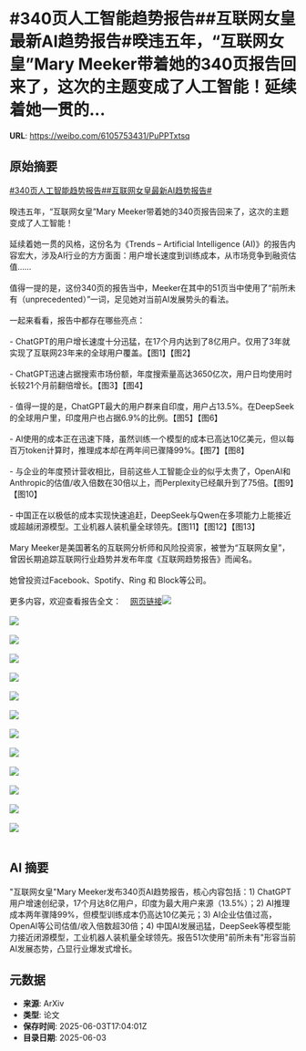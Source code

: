 # #340页人工智能趋势报告##互联网女皇最新AI趋势报告#暌违五年，“互联网女皇”Mary Meeker带着她的340页报告回来了，这次的主题变成了人工智能！延续着她一贯的...

**URL**: https://weibo.com/6105753431/PuPPTxtsq

## 原始摘要

<a href="https://m.weibo.cn/search?containerid=231522type%3D1%26t%3D10%26q%3D%23340%E9%A1%B5%E4%BA%BA%E5%B7%A5%E6%99%BA%E8%83%BD%E8%B6%8B%E5%8A%BF%E6%8A%A5%E5%91%8A%23&amp;extparam=%23340%E9%A1%B5%E4%BA%BA%E5%B7%A5%E6%99%BA%E8%83%BD%E8%B6%8B%E5%8A%BF%E6%8A%A5%E5%91%8A%23" data-hide=""><span class="surl-text">#340页人工智能趋势报告#</span></a><a href="https://m.weibo.cn/search?containerid=231522type%3D1%26t%3D10%26q%3D%23%E4%BA%92%E8%81%94%E7%BD%91%E5%A5%B3%E7%9A%87%E6%9C%80%E6%96%B0AI%E8%B6%8B%E5%8A%BF%E6%8A%A5%E5%91%8A%23&amp;extparam=%23%E4%BA%92%E8%81%94%E7%BD%91%E5%A5%B3%E7%9A%87%E6%9C%80%E6%96%B0AI%E8%B6%8B%E5%8A%BF%E6%8A%A5%E5%91%8A%23" data-hide=""><span class="surl-text">#互联网女皇最新AI趋势报告#</span></a><br><br>暌违五年，“互联网女皇”Mary Meeker带着她的340页报告回来了，这次的主题变成了人工智能！<br><br>延续着她一贯的风格，这份名为《Trends – Artificial Intelligence (AI)》的报告内容宏大，涉及AI行业的方方面面：用户增长速度到训练成本，从市场竞争到融资估值……<br><br>值得一提的是，这份340页的报告当中，Meeker在其中的51页当中使用了“前所未有（unprecedented）”一词，足见她对当前AI发展势头的看法。<br><br>一起来看看，报告中都存在哪些亮点：<br><br>- ChatGPT的用户增长速度十分迅猛，在17个月内达到了8亿用户。仅用了3年就实现了互联网23年来的全球用户覆盖。【图1】【图2】<br><br>- ChatGPT迅速占据搜索市场份额，年度搜索量高达3650亿次，用户日均使用时长较21个月前翻倍增长。【图3】【图4】<br><br>- 值得一提的是，ChatGPT最大的用户群来自印度，用户占13.5%。在DeepSeek的全球用户里，印度用户也占据6.9%的比例。【图5】【图6】<br><br>- AI使用的成本正在迅速下降，虽然训练一个模型的成本已高达10亿美元，但以每百万token计算时，推理成本却在两年间已骤降99%。【图7】【图8】<br><br>- 与企业的年度预计营收相比，目前这些人工智能企业的似乎太贵了，OpenAI和Anthropic的估值/收入倍数在30倍以上，而Perplexity已经飙升到了75倍。【图9】【图10】<br><br>- 中国正在以极低的成本实现快速追赶，DeepSeek与Qwen在多项能力上能接近或超越闭源模型。工业机器人装机量全球领先。【图11】【图12】【图13】<br><br>Mary Meeker是美国著名的互联网分析师和风险投资家，被誉为“互联网女皇”，曾因长期追踪互联网行业趋势并发布年度《互联网趋势报告》而闻名。<br><br>她曾投资过Facebook、Spotify、Ring 和 Block等公司。<br><br>更多内容，欢迎查看报告全文：<a href="https://weibo.cn/sinaurl?u=https%3A%2F%2Fwww.bondcap.com%2Freport%2Fpdf%2FTrends_Artificial_Intelligence.pdf" data-hide=""><span class="url-icon"><img style="width: 1rem;height: 1rem" src="https://h5.sinaimg.cn/upload/2015/09/25/3/timeline_card_small_web_default.png" referrerpolicy="no-referrer"></span><span class="surl-text">网页链接</span></a><img style="" src="https://tvax1.sinaimg.cn/large/006Fd7o3gy1i228bihi51j31gm13gtl7.jpg" referrerpolicy="no-referrer"><br><br><img style="" src="https://tvax4.sinaimg.cn/large/006Fd7o3gy1i228bn6y5zj31gq13ch2n.jpg" referrerpolicy="no-referrer"><br><br><img style="" src="https://tvax1.sinaimg.cn/large/006Fd7o3gy1i228bpxfvlj30xc0mg7aw.jpg" referrerpolicy="no-referrer"><br><br><img style="" src="https://tvax1.sinaimg.cn/large/006Fd7o3gy1i228bspplaj31g80yyalz.jpg" referrerpolicy="no-referrer"><br><br><img style="" src="https://tvax2.sinaimg.cn/large/006Fd7o3gy1i228btw8nnj31go13awxq.jpg" referrerpolicy="no-referrer"><br><br><img style="" src="https://tvax4.sinaimg.cn/large/006Fd7o3gy1i228bw9acjj31gi13g7lt.jpg" referrerpolicy="no-referrer"><br><br><img style="" src="https://tvax4.sinaimg.cn/large/006Fd7o3gy1i228bzg9aaj31gw13a7n2.jpg" referrerpolicy="no-referrer"><br><br><img style="" src="https://tvax2.sinaimg.cn/large/006Fd7o3gy1i228c2t7kkj31gs13eqmb.jpg" referrerpolicy="no-referrer"><br><br><img style="" src="https://tvax4.sinaimg.cn/large/006Fd7o3gy1i228c4b04wj31fy13ch1t.jpg" referrerpolicy="no-referrer"><br><br><img style="" src="https://tvax2.sinaimg.cn/large/006Fd7o3gy1i228c5s00yj30zk0qjqa0.jpg" referrerpolicy="no-referrer"><br><br><img style="" src="https://tvax1.sinaimg.cn/large/006Fd7o3gy1i228ca36r1j31gq138k3u.jpg" referrerpolicy="no-referrer"><br><br><img style="" src="https://tvax1.sinaimg.cn/large/006Fd7o3gy1i228cakv6lj31gm13e7j9.jpg" referrerpolicy="no-referrer"><br><br><img style="" src="https://tvax1.sinaimg.cn/large/006Fd7o3gy1i228cc90mij30zk0qitgs.jpg" referrerpolicy="no-referrer"><br><br>

## AI 摘要

"互联网女皇"Mary Meeker发布340页AI趋势报告，核心内容包括：1) ChatGPT用户增速创纪录，17个月达8亿用户，印度为最大用户来源（13.5%）；2) AI推理成本两年骤降99%，但模型训练成本仍高达10亿美元；3) AI企业估值过高，OpenAI等公司估值/收入倍数超30倍；4) 中国AI发展迅猛，DeepSeek等模型能力接近闭源模型，工业机器人装机量全球领先。报告51次使用"前所未有"形容当前AI发展态势，凸显行业爆发式增长。

## 元数据

- **来源**: ArXiv
- **类型**: 论文
- **保存时间**: 2025-06-03T17:04:01Z
- **目录日期**: 2025-06-03
